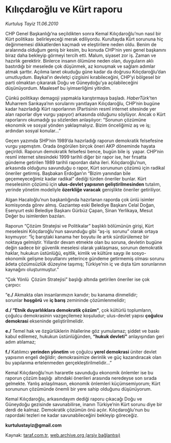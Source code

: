 # Kılıçdaroğlu ve Kürt raporu 

*Kurtuluş Tayiz 11.06.2010*

<div class="yazi">
<p>CHP Genel Başkanlığı’na seçildikten sonra Kemal Kılıçdaroğlu’nun nasıl bir Kürt politikası  belirleyeceği merak ediliyordu. Kurultayda Kürt sorununa hiç  değinmemesi dikkatlerden kaçmadı ve eleştirilere neden oldu. Benim de aralarında olduğum geniş bir kesim, bu konuda CHP’nin yeni genel başkanını biraz daha bekleyip görmeyi tercih etti. Malum, siyaset zor iş. Zaman ve hazırlık gerektirir. Binlerce insanın ölümüne neden olan, duyguların aklı bastırdığı bir meselede çok düşünmek, az konuşmak ve sağlam adımlar atmak şarttır. Açılıma lanet okuduğu güne kadar da doğrusu Kılıçdaroğlu’dan umutluydum. Baykal’ın devletçi çizgisini kırabileceğini, CHP’yi bölgesel bir parti olmaktan çıkararak Doğu ve Güneydoğu’ya açılabileceğini düşünüyordum. Maalesef bu iyimserliğimi yitirdim.</p>
<p>Çünkü politikayı demagoji yapmakla karıştırmaya başladı. <i>HaberTürk</i>’ten Muharrem Sarıkaya’nın sorularını yanıtlayan Kılıçdaroğlu, CHP’nin bugüne kadar hazırladığı Kürt raporlarının (Partisinin resmî internet sitesinde yer alan raporlar diye vurgu yapıyor) arkasında olduğunu söylüyor. Ancak o Kürt raporlarını okumadığı şu sözlerden anlaşılıyor: “Sorunun çözümüne ekonomik ve sosyal yönden yaklaşmalıyız. Bizim önceliğimiz aş ve iş; ardından sosyal konular...”</p>
<p>Geçen yazımda SHP’nin 1989’da hazırladığı raporun demokratik felsefesine vurgu yapmıştım. Orada öngörülen birçok öneri AKP döneminde hayata geçirildi. Raporun demokratik felsefesi bence, bugün bile iş  yapar. CHP’nin resmî internet sitesindeki 1999 tarihli diğer bir rapor ise, her fırsatta gündeme getirilen 1989 tarihli rapordan daha ileri. Kılıçdaroğlu’nun, arkasında olduğunu savunduğu o rapor, Kürt sorununun çözümü için radikal öneriler getirmiş. Başbakan Erdoğan’ın “Bizim yanından bile geçemeyeceğimiz kadar radikal” dediği türden öneriler bunlar. Kürt meselesinin çözümü için <b>ulus-devlet yapısının geliştirilmesinden</b> tutalım, yerinde yönetim modeliyle <b>özerkliğe varacak</b> genişlikte öneriler getiriliyor.</p>
<p>Algan Hacaloğlu’nun başkanlığında hazırlanan raporda çok ünlü isimler komisyonda görev almış. Gaziantep eski Belediye Başkanı Celal Doğan, Esenyurt eski Belediye Başkanı Gürbüz Çapan, Sinan Yerlikaya, Mesut Değer bu isimlerden bazıları.</p>
<p>Raporun “Çözüm Stratejisi ve Politikalar” başlıklı bölümünün girişi, Kürt meselesini Kılıçdaroğlu’nun savunduğu gibi “aş-iş  sorunu” olarak ortaya koymuyor: “İç barıştaki kanama her boyutu ile artık sürdürülemez bir noktaya gelmiştir. Yıllardır devam etmekte olan bu soruna, devletin bugüne değin sadece bir güvenlik meselesi olarak yaklaşması, sorunun demokratik haklar, hukukun üstünlüğü, eşitlik, kimlik ve kültüre saygı ile sosyo-ekonomik gelişme boyutlarını yeterince gündeme getirmemiş olması sorunu âdeta çözümsüzlük düzeyine taşımış; Türkiye’nin iç ve dışta tüm sorunlarının kaynağını oluşturmuştur.”</p>
<p>“Çok Yönlü  Çözüm Stratejisi” başlığı altında getirilen öneriler ise çok çarpıcı:</p>
<p>“<b>c./</b> Akmakta olan insanlarımızın kanıdır; bu kanama dinmelidir; sorunlar <b>hoşgörü</b> ve <b>iç barış</b> zemininde çözümlenmelidir;</p>
<p><b>d./ “Etnik duyarlılıklara demokratik çözüm“</b>, çok kültürlü toplumların, çoğulcu demokrasinin vazgeçilemez koşuludur; ulus-devlet yapısı <b>çoğulcu demokrasi</b> ekseninde geliştirilmelidir.</p>
<p><b>e./</b> Temel hak ve özgürlüklerin ihlallerine göz yumulamaz; şiddet ve baskı kabul edilemez, hukukun üstünlüğünden, <b>“hukuk devleti"</b> anlayışından geri adım atılamaz;</p>
<p><b>f./</b> Katılımcı <b>yerinden yönetim</b> ve çoğulcu <b>yerel demokrasi</b> üniter devlet yapısının engeli değildir; demokrasimize derinlik ve güç kazandıracak olan bu yapılanma ertelenmeden gerçekleştirilmelidir...”</p>
<p>Kemal Kılıçdaroğlu’nun hararetle savunduğu ekonomik önlemler ise bu raporun çözüm başlığı  altındaki önerileri arasında neredeyse son sırada gelmekte. Yanlış anlaşılmasın, ekonomik önlemleri küçümsemiyorum; Kürt sorununun çözümünde önemli bir yere sahip olduğunu düşünüyorum.</p>
<p>Kemal Kılıçdaroğlu, arkasındayım dediği raporu çıkacağı Doğu ve Güneydoğu gezisinde savunabilirse, inanın Türkiye’nin Kürt sorunu diye bir derdi de kalmaz. Demokratik çözümün önü açılır. Kılıçdaroğlu’nun bu rapordaki tezleri ne kadar savunabileceğini bekleyip göreceğiz.</p>
<p><b>kurtulustayiz@gmail.com</b></p></div>

Kaynak: [taraf.com.tr](http://www.taraf.com.tr:80/kurtulus-tayiz/makale-kilicdaroglu-ve-kurt-raporu.htm), [web.archive.org (arşiv bağlantısı)](http://web.archive.org/web/20100614052110/http://www.taraf.com.tr:80/kurtulus-tayiz/makale-kilicdaroglu-ve-kurt-raporu.htm)
